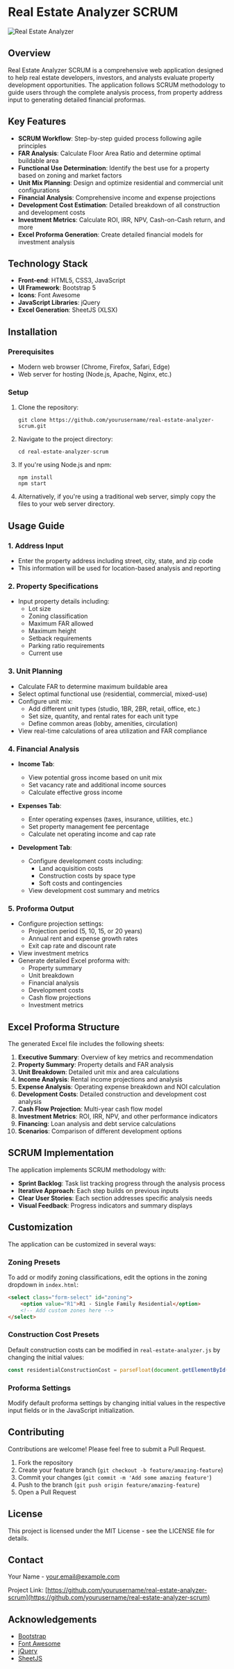 # Real Estate Analyzer SCRUM

![Real Estate Analyzer](https://api/placeholder/800/400)

## Overview

Real Estate Analyzer SCRUM is a comprehensive web application designed to help real estate developers, investors, and analysts evaluate property development opportunities. The application follows SCRUM methodology to guide users through the complete analysis process, from property address input to generating detailed financial proformas.

## Key Features

- **SCRUM Workflow**: Step-by-step guided process following agile principles
- **FAR Analysis**: Calculate Floor Area Ratio and determine optimal buildable area
- **Functional Use Determination**: Identify the best use for a property based on zoning and market factors
- **Unit Mix Planning**: Design and optimize residential and commercial unit configurations
- **Financial Analysis**: Comprehensive income and expense projections
- **Development Cost Estimation**: Detailed breakdown of all construction and development costs
- **Investment Metrics**: Calculate ROI, IRR, NPV, Cash-on-Cash return, and more
- **Excel Proforma Generation**: Create detailed financial models for investment analysis

## Technology Stack

- **Front-end**: HTML5, CSS3, JavaScript
- **UI Framework**: Bootstrap 5
- **Icons**: Font Awesome
- **JavaScript Libraries**: jQuery
- **Excel Generation**: SheetJS (XLSX)

## Installation

### Prerequisites

- Modern web browser (Chrome, Firefox, Safari, Edge)
- Web server for hosting (Node.js, Apache, Nginx, etc.)

### Setup

1. Clone the repository:
   ```
   git clone https://github.com/yourusername/real-estate-analyzer-scrum.git
   ```

2. Navigate to the project directory:
   ```
   cd real-estate-analyzer-scrum
   ```

3. If you're using Node.js and npm:
   ```
   npm install
   npm start
   ```

4. Alternatively, if you're using a traditional web server, simply copy the files to your web server directory.

## Usage Guide

### 1. Address Input

- Enter the property address including street, city, state, and zip code
- This information will be used for location-based analysis and reporting

### 2. Property Specifications

- Input property details including:
  - Lot size
  - Zoning classification
  - Maximum FAR allowed
  - Maximum height
  - Setback requirements
  - Parking ratio requirements
  - Current use

### 3. Unit Planning

- Calculate FAR to determine maximum buildable area
- Select optimal functional use (residential, commercial, mixed-use)
- Configure unit mix:
  - Add different unit types (studio, 1BR, 2BR, retail, office, etc.)
  - Set size, quantity, and rental rates for each unit type
  - Define common areas (lobby, amenities, circulation)
- View real-time calculations of area utilization and FAR compliance

### 4. Financial Analysis

- **Income Tab**:
  - View potential gross income based on unit mix
  - Set vacancy rate and additional income sources
  - Calculate effective gross income

- **Expenses Tab**:
  - Enter operating expenses (taxes, insurance, utilities, etc.)
  - Set property management fee percentage
  - Calculate net operating income and cap rate

- **Development Tab**:
  - Configure development costs including:
    - Land acquisition costs
    - Construction costs by space type
    - Soft costs and contingencies
  - View development cost summary and metrics

### 5. Proforma Output

- Configure projection settings:
  - Projection period (5, 10, 15, or 20 years)
  - Annual rent and expense growth rates
  - Exit cap rate and discount rate
- View investment metrics
- Generate detailed Excel proforma with:
  - Property summary
  - Unit breakdown
  - Financial analysis
  - Development costs
  - Cash flow projections
  - Investment metrics

## Excel Proforma Structure

The generated Excel file includes the following sheets:

1. **Executive Summary**: Overview of key metrics and recommendation
2. **Property Summary**: Property details and FAR analysis
3. **Unit Breakdown**: Detailed unit mix and area calculations
4. **Income Analysis**: Rental income projections and analysis
5. **Expense Analysis**: Operating expense breakdown and NOI calculation
6. **Development Costs**: Detailed construction and development cost analysis
7. **Cash Flow Projection**: Multi-year cash flow model
8. **Investment Metrics**: ROI, IRR, NPV, and other performance indicators
9. **Financing**: Loan analysis and debt service calculations
10. **Scenarios**: Comparison of different development options

## SCRUM Implementation

The application implements SCRUM methodology with:

- **Sprint Backlog**: Task list tracking progress through the analysis process
- **Iterative Approach**: Each step builds on previous inputs
- **Clear User Stories**: Each section addresses specific analysis needs
- **Visual Feedback**: Progress indicators and summary displays

## Customization

The application can be customized in several ways:

### Zoning Presets

To add or modify zoning classifications, edit the options in the zoning dropdown in `index.html`:

```html
<select class="form-select" id="zoning">
    <option value="R1">R1 - Single Family Residential</option>
    <!-- Add custom zones here -->
</select>
```

### Construction Cost Presets

Default construction costs can be modified in `real-estate-analyzer.js` by changing the initial values:

```javascript
const residentialConstructionCost = parseFloat(document.getElementById('residentialConstructionCost').value) || 250;
```

### Proforma Settings

Modify default proforma settings by changing initial values in the respective input fields or in the JavaScript initialization.

## Contributing

Contributions are welcome! Please feel free to submit a Pull Request.

1. Fork the repository
2. Create your feature branch (`git checkout -b feature/amazing-feature`)
3. Commit your changes (`git commit -m 'Add some amazing feature'`)
4. Push to the branch (`git push origin feature/amazing-feature`)
5. Open a Pull Request

## License

This project is licensed under the MIT License - see the LICENSE file for details.

## Contact

Your Name - your.email@example.com

Project Link: [https://github.com/yourusername/real-estate-analyzer-scrum](https://github.com/yourusername/real-estate-analyzer-scrum)

## Acknowledgements

- [Bootstrap](https://getbootstrap.com/)
- [Font Awesome](https://fontawesome.com/)
- [jQuery](https://jquery.com/)
- [SheetJS](https://sheetjs.com/)